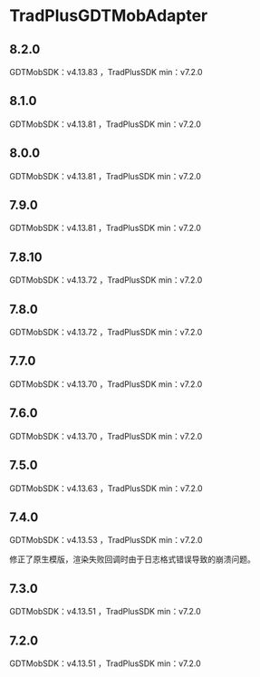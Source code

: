 # TradPlusGDTMobAdapter

## 8.2.0

GDTMobSDK：v4.13.83 ，TradPlusSDK min：v7.2.0

## 8.1.0

GDTMobSDK：v4.13.81 ，TradPlusSDK min：v7.2.0

## 8.0.0

GDTMobSDK：v4.13.81 ，TradPlusSDK min：v7.2.0

## 7.9.0

GDTMobSDK：v4.13.81 ，TradPlusSDK min：v7.2.0

## 7.8.10

GDTMobSDK：v4.13.72 ，TradPlusSDK min：v7.2.0

## 7.8.0

GDTMobSDK：v4.13.72 ，TradPlusSDK min：v7.2.0

## 7.7.0

GDTMobSDK：v4.13.70 ，TradPlusSDK min：v7.2.0

## 7.6.0

GDTMobSDK：v4.13.70 ，TradPlusSDK min：v7.2.0

## 7.5.0

GDTMobSDK：v4.13.63 ，TradPlusSDK min：v7.2.0

## 7.4.0

GDTMobSDK：v4.13.53 ，TradPlusSDK min：v7.2.0

修正了原生模版，渲染失败回调时由于日志格式错误导致的崩溃问题。

## 7.3.0

GDTMobSDK：v4.13.51 ，TradPlusSDK min：v7.2.0

## 7.2.0

GDTMobSDK：v4.13.51 ，TradPlusSDK min：v7.2.0